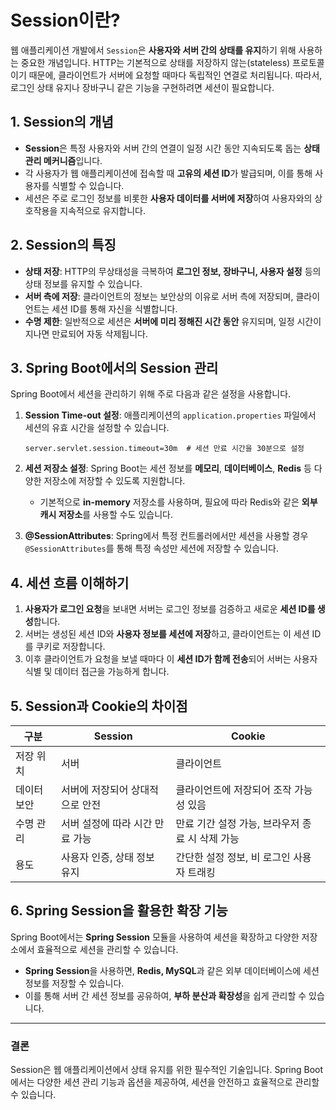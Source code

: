# Session이란?

웹 애플리케이션 개발에서 `Session`은 **사용자와 서버 간의 상태를 유지**하기 위해 사용하는 중요한 개념입니다. HTTP는 기본적으로 상태를 저장하지 않는(stateless) 프로토콜이기 때문에, 클라이언트가 서버에 요청할 때마다 독립적인 연결로 처리됩니다. 따라서, 로그인 상태 유지나 장바구니 같은 기능을 구현하려면 세션이 필요합니다.

## 1. Session의 개념

- **Session**은 특정 사용자와 서버 간의 연결이 일정 시간 동안 지속되도록 돕는 **상태 관리 메커니즘**입니다.
- 각 사용자가 웹 애플리케이션에 접속할 때 **고유의 세션 ID**가 발급되며, 이를 통해 사용자를 식별할 수 있습니다.
- 세션은 주로 로그인 정보를 비롯한 **사용자 데이터를 서버에 저장**하여 사용자와의 상호작용을 지속적으로 유지합니다.

## 2. Session의 특징

- **상태 저장**: HTTP의 무상태성을 극복하여 **로그인 정보, 장바구니, 사용자 설정** 등의 상태 정보를 유지할 수 있습니다.
- **서버 측에 저장**: 클라이언트의 정보는 보안상의 이유로 서버 측에 저장되며, 클라이언트는 세션 ID를 통해 자신을 식별합니다.
- **수명 제한**: 일반적으로 세션은 **서버에 미리 정해진 시간 동안** 유지되며, 일정 시간이 지나면 만료되어 자동 삭제됩니다.

## 3. Spring Boot에서의 Session 관리

Spring Boot에서 세션을 관리하기 위해 주로 다음과 같은 설정을 사용합니다.

1. **Session Time-out 설정**: 애플리케이션의 `application.properties` 파일에서 세션의 유효 시간을 설정할 수 있습니다.
    ```properties
    server.servlet.session.timeout=30m  # 세션 만료 시간을 30분으로 설정
    ```

2. **세션 저장소 설정**: Spring Boot는 세션 정보를 **메모리**, **데이터베이스**, **Redis** 등 다양한 저장소에 저장할 수 있도록 지원합니다.
    - 기본적으로 **in-memory** 저장소를 사용하며, 필요에 따라 Redis와 같은 **외부 캐시 저장소**를 사용할 수도 있습니다.

3. **@SessionAttributes**: Spring에서 특정 컨트롤러에서만 세션을 사용할 경우 `@SessionAttributes`를 통해 특정 속성만 세션에 저장할 수 있습니다.

## 4. 세션 흐름 이해하기

1. **사용자가 로그인 요청**을 보내면 서버는 로그인 정보를 검증하고 새로운 **세션 ID를 생성**합니다.
2. 서버는 생성된 세션 ID와 **사용자 정보를 세션에 저장**하고, 클라이언트는 이 세션 ID를 쿠키로 저장합니다.
3. 이후 클라이언트가 요청을 보낼 때마다 이 **세션 ID가 함께 전송**되어 서버는 사용자 식별 및 데이터 접근을 가능하게 합니다.

## 5. Session과 Cookie의 차이점

| 구분           | Session                                        | Cookie                                      |
| -------------- | ---------------------------------------------- | ------------------------------------------- |
| 저장 위치      | 서버                                          | 클라이언트                                  |
| 데이터 보안    | 서버에 저장되어 상대적으로 안전                 | 클라이언트에 저장되어 조작 가능성 있음      |
| 수명 관리      | 서버 설정에 따라 시간 만료 가능                 | 만료 기간 설정 가능, 브라우저 종료 시 삭제 가능 |
| 용도           | 사용자 인증, 상태 정보 유지                     | 간단한 설정 정보, 비 로그인 사용자 트래킹      |

## 6. Spring Session을 활용한 확장 기능

Spring Boot에서는 **Spring Session** 모듈을 사용하여 세션을 확장하고 다양한 저장소에서 효율적으로 세션을 관리할 수 있습니다.

- **Spring Session**을 사용하면, **Redis, MySQL**과 같은 외부 데이터베이스에 세션 정보를 저장할 수 있습니다.
- 이를 통해 서버 간 세션 정보를 공유하여, **부하 분산과 확장성**을 쉽게 관리할 수 있습니다.

---

### 결론

Session은 웹 애플리케이션에서 상태 유지를 위한 필수적인 기술입니다. Spring Boot에서는 다양한 세션 관리 기능과 옵션을 제공하여, 세션을 안전하고 효율적으로 관리할 수 있습니다.
